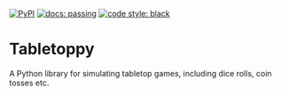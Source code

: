 [![PyPI](https://img.shields.io/pypi/v/tabletoppy.svg?style=for-the-badge)](https://pypi.org/project/tabletoppy/)
[![docs: passing](https://readthedocs.org/projects/tabletoppy/badge/?version=latest)](https://tabletoppy.readthedocs.io/en/latest/?badge=latest)
[![code style: black](https://img.shields.io/badge/code%20style-black-000000.svg)](https://github.com/psf/black)

# Tabletoppy

A Python library for simulating tabletop games, including dice rolls, coin tosses etc.
